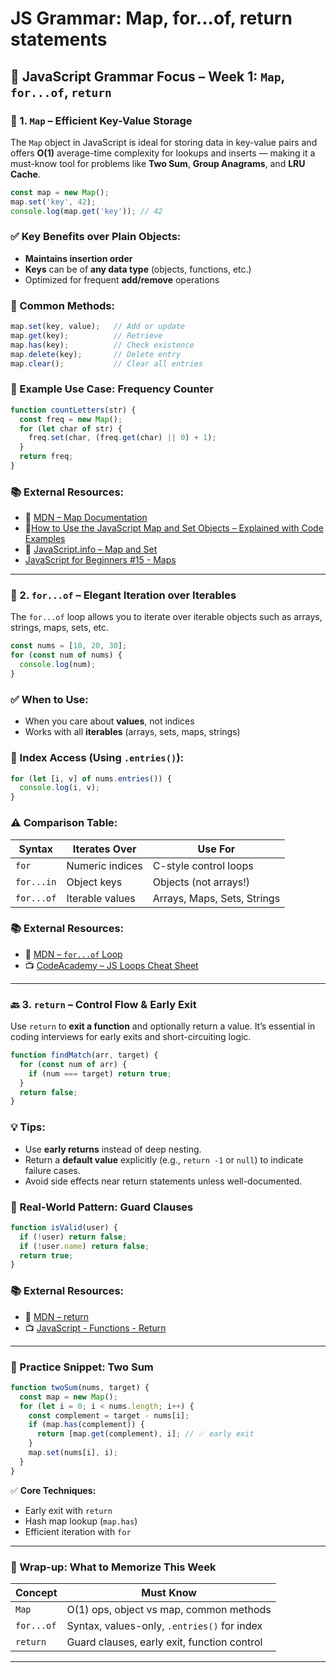 # JS Grammar: Map, for...of, return statements

## 📘 JavaScript Grammar Focus – Week 1: `Map`, `for...of`, `return`

### 🧩 1. `Map` – Efficient Key-Value Storage

The `Map` object in JavaScript is ideal for storing data in key-value pairs and offers **O(1)** average-time complexity for lookups and inserts — making it a must-know tool for problems like **Two Sum**, **Group Anagrams**, and **LRU Cache**.

```javascript
const map = new Map();
map.set('key', 42);
console.log(map.get('key')); // 42
```

### ✅ Key Benefits over Plain Objects:

- **Maintains insertion order**
- **Keys** can be of **any data type** (objects, functions, etc.)
- Optimized for frequent **add/remove** operations

### 🔧 Common Methods:

```javascript
map.set(key, value);   // Add or update
map.get(key);          // Retrieve
map.has(key);          // Check existence
map.delete(key);       // Delete entry
map.clear();           // Clear all entries
```

### 📌 Example Use Case: Frequency Counter

```javascript
function countLetters(str) {
  const freq = new Map();
  for (let char of str) {
    freq.set(char, (freq.get(char) || 0) + 1);
  }
  return freq;
}
```

### 📚 External Resources:

- 🔗 [MDN – Map Documentation](https://developer.mozilla.org/en-US/docs/Web/JavaScript/Reference/Global_Objects/Map)
- 🔗[How to Use the JavaScript Map and Set Objects – Explained with Code Examples
](https://www.freecodecamp.org/news/javascript-map-and-set-objects-explained/)
- 📖 [JavaScript.info – Map and Set](https://javascript.info/map-set)
- [JavaScript for Beginners #15 - Maps
](https://www.youtube.com/watch?v=QtLbuFUI1I4)

---

### 🔁 2. `for...of` – Elegant Iteration over Iterables

The `for...of` loop allows you to iterate over iterable objects such as arrays, strings, maps, sets, etc.

```jsx
const nums = [10, 20, 30];
for (const num of nums) {
  console.log(num);
}
```

### ✅ When to Use:

- When you care about **values**, not indices
- Works with all **iterables** (arrays, sets, maps, strings)

### 🧠 Index Access (Using `.entries()`):

```javascript
for (let [i, v] of nums.entries()) {
  console.log(i, v);
}
```

### ⚠️ Comparison Table:

| Syntax | Iterates Over | Use For |
| --- | --- | --- |
| `for` | Numeric indices | C-style control loops |
| `for...in` | Object keys | Objects (not arrays!) |
| `for...of` | Iterable values | Arrays, Maps, Sets, Strings |

### 📚 External Resources:

- 🔗 [MDN – `for...of` Loop](https://developer.mozilla.org/en-US/docs/Web/JavaScript/Reference/Statements/for...of)
- 📺 [CodeAcademy – JS Loops Cheat Sheet](https://www.codecademy.com/learn/introduction-to-javascript/modules/learn-javascript-loops/cheatsheet)

---

### 🔙 3. `return` – Control Flow & Early Exit

Use `return` to **exit a function** and optionally return a value. It’s essential in coding interviews for early exits and short-circuiting logic.

```javascript
function findMatch(arr, target) {
  for (const num of arr) {
    if (num === target) return true;
  }
  return false;
}
```

### 💡 Tips:

- Use **early returns** instead of deep nesting.
- Return a **default value** explicitly (e.g., `return -1` or `null`) to indicate failure cases.
- Avoid side effects near return statements unless well-documented.

### 📌 Real-World Pattern: Guard Clauses

```javascript
function isValid(user) {
  if (!user) return false;
  if (!user.name) return false;
  return true;
}
```

### 📚 External Resources:

- 🔗 [MDN – return](https://developer.mozilla.org/en-US/docs/Web/JavaScript/Reference/Statements/return)
- 📺 [JavaScript - Functions - Return](https://www.youtube.com/watch?v=FioqUnOGlq8)

---

### 🧪 Practice Snippet: Two Sum

```javascript
function twoSum(nums, target) {
  const map = new Map();
  for (let i = 0; i < nums.length; i++) {
    const complement = target - nums[i];
    if (map.has(complement)) {
      return [map.get(complement), i]; // ✅ early exit
    }
    map.set(nums[i], i);
  }
}
```

✅ **Core Techniques:**

- Early exit with `return`
- Hash map lookup (`map.has`)
- Efficient iteration with `for`

---

### 🧠 Wrap-up: What to Memorize This Week

| Concept | Must Know |
| --- | --- |
| `Map` | O(1) ops, object vs map, common methods |
| `for...of` | Syntax, values-only, `.entries()` for index |
| `return` | Guard clauses, early exit, function control |

---